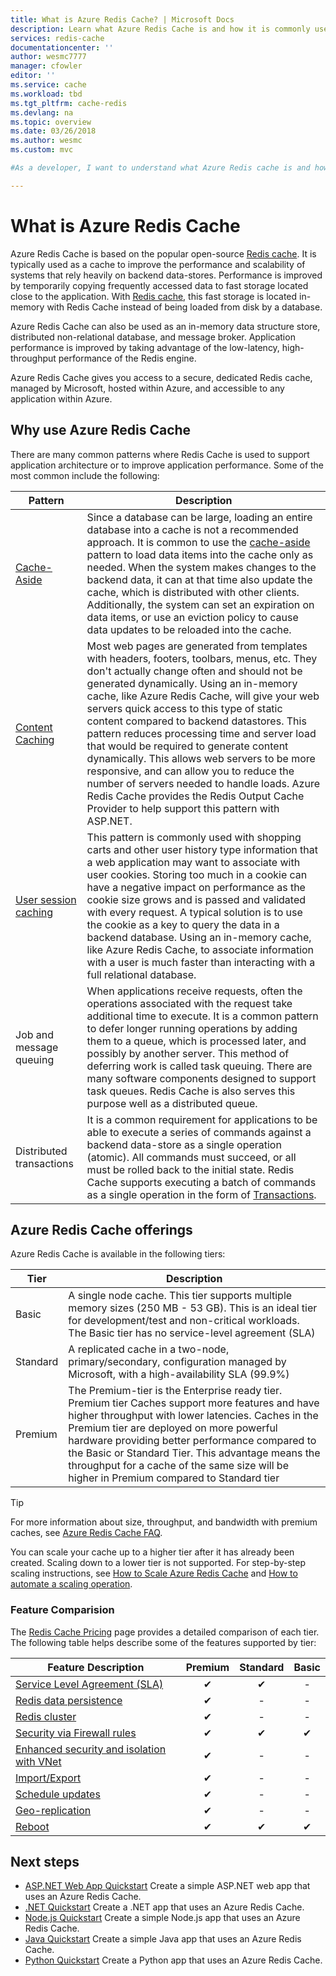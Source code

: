 ```yaml
---
title: What is Azure Redis Cache? | Microsoft Docs
description: Learn what Azure Redis Cache is and how it is commonly used.
services: redis-cache
documentationcenter: ''
author: wesmc7777
manager: cfowler
editor: ''
ms.service: cache
ms.workload: tbd
ms.tgt_pltfrm: cache-redis
ms.devlang: na
ms.topic: overview
ms.date: 03/26/2018
ms.author: wesmc
ms.custom: mvc

#As a developer, I want to understand what Azure Redis cache is and how it can improve performance in my application.

---
```

# What is Azure Redis Cache

Azure Redis Cache is based on the popular open-source [Redis cache](https://redis.io/). It is typically used as a cache to improve the performance and scalability of systems that rely heavily on backend data-stores. Performance is improved by temporarily copying frequently accessed data to fast storage located close to the application. With [Redis cache](https://redis.io/), this fast storage is located in-memory with Redis Cache instead of being loaded from disk by a database.

Azure Redis Cache can also be used as an in-memory data structure store, distributed non-relational database, and message broker. Application performance is improved by taking advantage of the low-latency, high-throughput performance of the Redis engine.

Azure Redis Cache gives you access to a secure, dedicated Redis cache, managed by Microsoft, hosted within Azure, and accessible to any application within Azure.

## Why use Azure Redis Cache

There are many common patterns where Redis Cache is used to support application architecture or to improve application performance. Some of the most common include the following:

| Pattern      | Description                                        |
| ------------ | -------------------------------------------------- |
| [Cache-Aside](cache-web-app-cache-aside-leaderboard.md) | Since a database can be large, loading an entire database into a cache is not a recommended approach. It is common to use the [cache-aside](https://docs.microsoft.com/azure/architecture/patterns/cache-aside) pattern to load data items into the cache only as needed. When the system makes changes to the backend data, it can at that time also update the cache, which is distributed with other clients. Additionally, the system can set an expiration on data items, or use an eviction policy to cause data updates to be reloaded into the cache.|
| [Content Caching](cache-aspnet-output-cache-provider.md) | Most web pages are generated from templates with headers, footers, toolbars, menus, etc. They don't actually change often and should not be generated dynamically. Using an in-memory cache, like Azure Redis Cache, will give your web servers quick access to this type of static content compared to backend datastores. This pattern reduces processing time and server load that would be required to generate content dynamically. This allows web servers to be more responsive, and can allow you to reduce the number of servers needed to handle loads. Azure Redis Cache provides the Redis Output Cache Provider to help support this pattern with ASP.NET.|
| [User session caching](cache-aspnet-session-state-provider.md) | This pattern is commonly used with shopping carts and other user history type information that a web application may want to associate with user cookies. Storing too much in a cookie can have a negative impact on performance as the cookie size grows and is passed and validated with every request. A typical solution is to use the cookie as a key to query the data in a backend database. Using an in-memory cache, like Azure Redis Cache, to associate information with a user is much faster than interacting with a full relational database. |
| Job and message queuing | When applications receive requests, often the operations associated with the request take additional time to execute. It is a common pattern to defer longer running operations by adding them to a queue, which is processed later, and possibly by another server. This method of deferring work is called task queuing. There are many software components designed to support task queues. Redis Cache is also serves this purpose well as a distributed queue.|
| Distributed transactions | It is a common requirement for applications to be able to execute a series of commands against a backend data-store as a single operation (atomic). All commands must succeed, or all must be rolled back to the initial state. Redis Cache supports executing a batch of commands as a single operation in the form of [Transactions](https://redis.io/topics/transactions). |

## Azure Redis Cache offerings

Azure Redis Cache is available in the following tiers:

| Tier | Description |
|---|---|
Basic | A single node cache. This tier supports multiple memory sizes (250 MB - 53 GB). This is an ideal tier for development/test and non-critical workloads. The Basic tier has no service-level agreement (SLA) |
| Standard | A replicated cache in a two-node, primary/secondary, configuration managed by Microsoft, with a high-availability SLA (99.9%) |
| Premium | The Premium-tier is the Enterprise ready tier. Premium tier Caches support more features and have higher throughput with lower latencies. Caches in the Premium tier are deployed on more powerful hardware providing better performance compared to the Basic or Standard Tier. This advantage means the throughput for a cache of the same size will be higher in Premium compared to Standard tier |

> [!TIP]
> For more information about size, throughput, and bandwidth with premium caches, see [Azure Redis Cache FAQ](cache-faq.md#what-redis-cache-offering-and-size-should-i-use).
>

You can scale your cache up to a higher tier after it has already been created. Scaling down to a lower tier is not supported. For step-by-step scaling instructions, see [How to Scale Azure Redis Cache](cache-how-to-scale.md) and [How to automate a scaling operation](cache-how-to-scale.md#how-to-automate-a-scaling-operation).

### Feature Comparision

The [Redis Cache Pricing](https://azure.microsoft.com/pricing/details/cache/) page provides a detailed comparison of each tier. The following table helps describe some of the features supported by tier:

| Feature Description | Premium | Standard | Basic |
| ------------------- | :-----: | :------: | :---: |
| [Service Level Agreement (SLA)](https://azure.microsoft.com/support/legal/sla/cache/v1_0/) |✔|✔|-|
| [Redis data persistence](cache-how-to-premium-persistence.md) |✔|-|-|
| [Redis cluster](cache-how-to-premium-clustering.md) |✔|-|-|
| [Security via Firewall rules](cache-configure.md#firewall) |✔|✔|✔|
| [Enhanced security and isolation with VNet](cache-how-to-premium-vnet.md) |✔|-|-|
| [Import/Export](cache-how-to-import-export-data.md) |✔|-|-|
| [Schedule updates](cache-administration.md#schedule-updates) |✔|-|-|
| [Geo-replication](cache-how-to-geo-replication.md) |✔|-|-|
| [Reboot](cache-administration.md#reboot) |✔|✔|✔|

## Next steps

* [ASP.NET Web App Quickstart](cache-web-app-howto.md)
  Create a simple ASP.NET web app that uses an Azure Redis Cache.
* [.NET Quickstart](cache-dotnet-how-to-use-azure-redis-cache.md)
  Create a .NET app that uses an Azure Redis Cache.
* [Node.js Quickstart](cache-nodejs-get-started.md)
  Create a simple Node.js app that uses an Azure Redis Cache.
* [Java Quickstart](cache-java-get-started.md)
  Create a simple Java app that uses an Azure Redis Cache.
* [Python Quickstart](cache-python-get-started.md)
  Create a Python app that uses an Azure Redis Cache.
